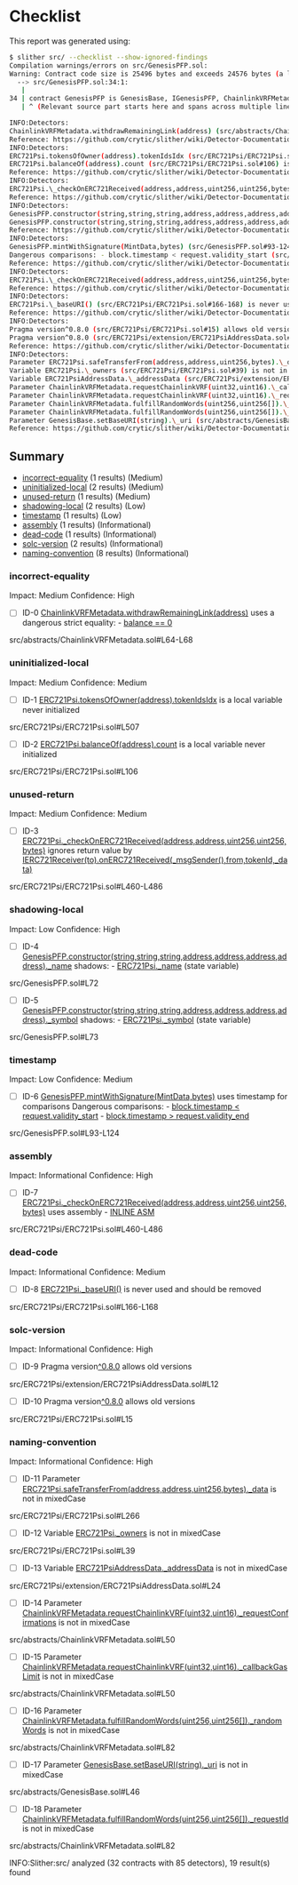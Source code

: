 # Checklist

This report was generated using:

```bash
$ slither src/ --checklist --show-ignored-findings
Compilation warnings/errors on src/GenesisPFP.sol:
Warning: Contract code size is 25496 bytes and exceeds 24576 bytes (a limit introduced in Spurious Dragon). This contract may not be deployable on Mainnet. Consider enabling the optimizer (with a low "runs" value!), turning off revert strings, or using libraries.
  --> src/GenesisPFP.sol:34:1:
   |
34 | contract GenesisPFP is GenesisBase, IGenesisPFP, ChainlinkVRFMetadata {
   | ^ (Relevant source part starts here and spans across multiple lines).

INFO:Detectors:
ChainlinkVRFMetadata.withdrawRemainingLink(address) (src/abstracts/ChainlinkVRFMetadata.sol#64-68) uses a dangerous strict equality: - balance == 0 (src/abstracts/ChainlinkVRFMetadata.sol#66)
Reference: https://github.com/crytic/slither/wiki/Detector-Documentation#dangerous-strict-equalities
INFO:Detectors:
ERC721Psi.tokensOfOwner(address).tokenIdsIdx (src/ERC721Psi/ERC721Psi.sol#507) is a local variable never initialized
ERC721Psi.balanceOf(address).count (src/ERC721Psi/ERC721Psi.sol#106) is a local variable never initialized
Reference: https://github.com/crytic/slither/wiki/Detector-Documentation#uninitialized-local-variables
INFO:Detectors:
ERC721Psi.\_checkOnERC721Received(address,address,uint256,uint256,bytes) (src/ERC721Psi/ERC721Psi.sol#460-486) ignores return value by IERC721Receiver(to).onERC721Received(\_msgSender(),from,tokenId,\_data) (src/ERC721Psi/ERC721Psi.sol#470-480)
Reference: https://github.com/crytic/slither/wiki/Detector-Documentation#unused-return
INFO:Detectors:
GenesisPFP.constructor(string,string,string,address,address,address,address).\_name (src/GenesisPFP.sol#72) shadows: - ERC721Psi.\_name (src/ERC721Psi/ERC721Psi.sol#35) (state variable)
GenesisPFP.constructor(string,string,string,address,address,address,address).\_symbol (src/GenesisPFP.sol#73) shadows: - ERC721Psi.\_symbol (src/ERC721Psi/ERC721Psi.sol#36) (state variable)
Reference: https://github.com/crytic/slither/wiki/Detector-Documentation#local-variable-shadowing
INFO:Detectors:
GenesisPFP.mintWithSignature(MintData,bytes) (src/GenesisPFP.sol#93-124) uses timestamp for comparisons
Dangerous comparisons: - block.timestamp < request.validity_start (src/GenesisPFP.sol#98) - block.timestamp > request.validity_end (src/GenesisPFP.sol#100)
Reference: https://github.com/crytic/slither/wiki/Detector-Documentation#block-timestamp
INFO:Detectors:
ERC721Psi.\_checkOnERC721Received(address,address,uint256,uint256,bytes) (src/ERC721Psi/ERC721Psi.sol#460-486) uses assembly - INLINE ASM (src/ERC721Psi/ERC721Psi.sol#476-478)
Reference: https://github.com/crytic/slither/wiki/Detector-Documentation#assembly-usage
INFO:Detectors:
ERC721Psi.\_baseURI() (src/ERC721Psi/ERC721Psi.sol#166-168) is never used and should be removed
Reference: https://github.com/crytic/slither/wiki/Detector-Documentation#dead-code
INFO:Detectors:
Pragma version^0.8.0 (src/ERC721Psi/ERC721Psi.sol#15) allows old versions
Pragma version^0.8.0 (src/ERC721Psi/extension/ERC721PsiAddressData.sol#12) allows old versions
Reference: https://github.com/crytic/slither/wiki/Detector-Documentation#incorrect-versions-of-solidity
INFO:Detectors:
Parameter ERC721Psi.safeTransferFrom(address,address,uint256,bytes).\_data (src/ERC721Psi/ERC721Psi.sol#266) is not in mixedCase
Variable ERC721Psi.\_owners (src/ERC721Psi/ERC721Psi.sol#39) is not in mixedCase
Variable ERC721PsiAddressData.\_addressData (src/ERC721Psi/extension/ERC721PsiAddressData.sol#24) is not in mixedCase
Parameter ChainlinkVRFMetadata.requestChainlinkVRF(uint32,uint16).\_callbackGasLimit (src/abstracts/ChainlinkVRFMetadata.sol#50) is not in mixedCase
Parameter ChainlinkVRFMetadata.requestChainlinkVRF(uint32,uint16).\_requestConfirmations (src/abstracts/ChainlinkVRFMetadata.sol#50) is not in mixedCase
Parameter ChainlinkVRFMetadata.fulfillRandomWords(uint256,uint256[]).\_requestId (src/abstracts/ChainlinkVRFMetadata.sol#82) is not in mixedCase
Parameter ChainlinkVRFMetadata.fulfillRandomWords(uint256,uint256[]).\_randomWords (src/abstracts/ChainlinkVRFMetadata.sol#82) is not in mixedCase
Parameter GenesisBase.setBaseURI(string).\_uri (src/abstracts/GenesisBase.sol#46) is not in mixedCase
Reference: https://github.com/crytic/slither/wiki/Detector-Documentation#conformance-to-solidity-naming-conventions
```

## Summary

- [incorrect-equality](#incorrect-equality) (1 results) (Medium)
- [uninitialized-local](#uninitialized-local) (2 results) (Medium)
- [unused-return](#unused-return) (1 results) (Medium)
- [shadowing-local](#shadowing-local) (2 results) (Low)
- [timestamp](#timestamp) (1 results) (Low)
- [assembly](#assembly) (1 results) (Informational)
- [dead-code](#dead-code) (1 results) (Informational)
- [solc-version](#solc-version) (2 results) (Informational)
- [naming-convention](#naming-convention) (8 results) (Informational)

### incorrect-equality

Impact: Medium
Confidence: High

- [ ] ID-0
      [ChainlinkVRFMetadata.withdrawRemainingLink(address)](src/abstracts/ChainlinkVRFMetadata.sol#L64-L68) uses a dangerous strict equality: - [balance == 0](src/abstracts/ChainlinkVRFMetadata.sol#L66)

src/abstracts/ChainlinkVRFMetadata.sol#L64-L68

### uninitialized-local

Impact: Medium
Confidence: Medium

- [ ] ID-1
      [ERC721Psi.tokensOfOwner(address).tokenIdsIdx](src/ERC721Psi/ERC721Psi.sol#L507) is a local variable never initialized

src/ERC721Psi/ERC721Psi.sol#L507

- [ ] ID-2
      [ERC721Psi.balanceOf(address).count](src/ERC721Psi/ERC721Psi.sol#L106) is a local variable never initialized

src/ERC721Psi/ERC721Psi.sol#L106

### unused-return

Impact: Medium
Confidence: Medium

- [ ] ID-3
      [ERC721Psi.\_checkOnERC721Received(address,address,uint256,uint256,bytes)](src/ERC721Psi/ERC721Psi.sol#L460-L486) ignores return value by [IERC721Receiver(to).onERC721Received(\_msgSender(),from,tokenId,\_data)](src/ERC721Psi/ERC721Psi.sol#L470-L480)

src/ERC721Psi/ERC721Psi.sol#L460-L486

### shadowing-local

Impact: Low
Confidence: High

- [ ] ID-4
      [GenesisPFP.constructor(string,string,string,address,address,address,address).\_name](src/GenesisPFP.sol#L72) shadows: - [ERC721Psi.\_name](src/ERC721Psi/ERC721Psi.sol#L35) (state variable)

src/GenesisPFP.sol#L72

- [ ] ID-5
      [GenesisPFP.constructor(string,string,string,address,address,address,address).\_symbol](src/GenesisPFP.sol#L73) shadows: - [ERC721Psi.\_symbol](src/ERC721Psi/ERC721Psi.sol#L36) (state variable)

src/GenesisPFP.sol#L73

### timestamp

Impact: Low
Confidence: Medium

- [ ] ID-6
      [GenesisPFP.mintWithSignature(MintData,bytes)](src/GenesisPFP.sol#L93-L124) uses timestamp for comparisons
      Dangerous comparisons: - [block.timestamp < request.validity_start](src/GenesisPFP.sol#L98) - [block.timestamp > request.validity_end](src/GenesisPFP.sol#L100)

src/GenesisPFP.sol#L93-L124

### assembly

Impact: Informational
Confidence: High

- [ ] ID-7
      [ERC721Psi.\_checkOnERC721Received(address,address,uint256,uint256,bytes)](src/ERC721Psi/ERC721Psi.sol#L460-L486) uses assembly - [INLINE ASM](src/ERC721Psi/ERC721Psi.sol#L476-L478)

src/ERC721Psi/ERC721Psi.sol#L460-L486

### dead-code

Impact: Informational
Confidence: Medium

- [ ] ID-8
      [ERC721Psi.\_baseURI()](src/ERC721Psi/ERC721Psi.sol#L166-L168) is never used and should be removed

src/ERC721Psi/ERC721Psi.sol#L166-L168

### solc-version

Impact: Informational
Confidence: High

- [ ] ID-9
      Pragma version[^0.8.0](src/ERC721Psi/extension/ERC721PsiAddressData.sol#L12) allows old versions

src/ERC721Psi/extension/ERC721PsiAddressData.sol#L12

- [ ] ID-10
      Pragma version[^0.8.0](src/ERC721Psi/ERC721Psi.sol#L15) allows old versions

src/ERC721Psi/ERC721Psi.sol#L15

### naming-convention

Impact: Informational
Confidence: High

- [ ] ID-11
      Parameter [ERC721Psi.safeTransferFrom(address,address,uint256,bytes).\_data](src/ERC721Psi/ERC721Psi.sol#L266) is not in mixedCase

src/ERC721Psi/ERC721Psi.sol#L266

- [ ] ID-12
      Variable [ERC721Psi.\_owners](src/ERC721Psi/ERC721Psi.sol#L39) is not in mixedCase

src/ERC721Psi/ERC721Psi.sol#L39

- [ ] ID-13
      Variable [ERC721PsiAddressData.\_addressData](src/ERC721Psi/extension/ERC721PsiAddressData.sol#L24) is not in mixedCase

src/ERC721Psi/extension/ERC721PsiAddressData.sol#L24

- [ ] ID-14
      Parameter [ChainlinkVRFMetadata.requestChainlinkVRF(uint32,uint16).\_requestConfirmations](src/abstracts/ChainlinkVRFMetadata.sol#L50) is not in mixedCase

src/abstracts/ChainlinkVRFMetadata.sol#L50

- [ ] ID-15
      Parameter [ChainlinkVRFMetadata.requestChainlinkVRF(uint32,uint16).\_callbackGasLimit](src/abstracts/ChainlinkVRFMetadata.sol#L50) is not in mixedCase

src/abstracts/ChainlinkVRFMetadata.sol#L50

- [ ] ID-16
      Parameter [ChainlinkVRFMetadata.fulfillRandomWords(uint256,uint256[]).\_randomWords](src/abstracts/ChainlinkVRFMetadata.sol#L82) is not in mixedCase

src/abstracts/ChainlinkVRFMetadata.sol#L82

- [ ] ID-17
      Parameter [GenesisBase.setBaseURI(string).\_uri](src/abstracts/GenesisBase.sol#L46) is not in mixedCase

src/abstracts/GenesisBase.sol#L46

- [ ] ID-18
      Parameter [ChainlinkVRFMetadata.fulfillRandomWords(uint256,uint256[]).\_requestId](src/abstracts/ChainlinkVRFMetadata.sol#L82) is not in mixedCase

src/abstracts/ChainlinkVRFMetadata.sol#L82

INFO:Slither:src/ analyzed (32 contracts with 85 detectors), 19 result(s) found
